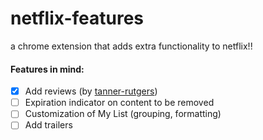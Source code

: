 # netflix-features
a chrome extension that adds extra functionality to netflix!!

#### Features in mind:
- [x] Add reviews (by [tanner-rutgers](https://github.com/tanner-rutgers/RateFlix))
- [ ] Expiration indicator on content to be removed 
- [ ] Customization of My List (grouping, formatting)
- [ ] Add trailers

